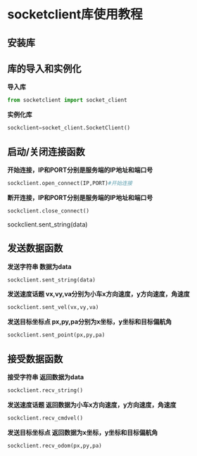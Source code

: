 # socketclient库使用教程

## 安装库

## 库的导入和实例化

**导入库**

```python
from socketclient import socket_client
```

**实例化库**

```python
sockclient=socket_client.SocketClient() 
```

## 启动/关闭连接函数

**开始连接，IP和PORT分别是服务端的IP地址和端口号**

```python
sockclient.open_connect(IP,PORT)#开始连接
```

**断开连接，IP和PORT分别是服务端的IP地址和端口号**

```python
sockclient.close_connect()
```


sockclient.sent_string(data)

## 发送数据函数

**发送字符串 数据为data**

```python
sockclient.sent_string(data)
```

**发送速度话题 vx,vy,va分别为小车x方向速度，y方向速度，角速度**

```python
sockclient.sent_vel(vx,vy,va)
```

**发送目标坐标点 px,py,pa分别为x坐标，y坐标和目标偏航角**

```python
sockclient.sent_point(px,py,pa)
```


## 接受数据函数

**接受字符串 返回数据为data**

```python
sockclient.recv_string()
```

**发送速度话题 返回数据为小车x方向速度，y方向速度，角速度**

```python
sockclient.recv_cmdvel()
```

**发送目标坐标点 返回数据为x坐标，y坐标和目标偏航角**

```python
sockclient.recv_odom(px,py,pa)
```
```







